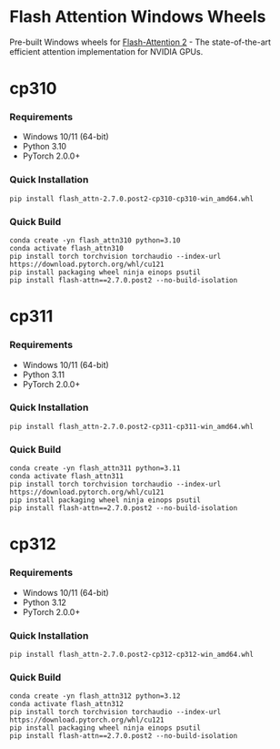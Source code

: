 # Flash Attention Windows Wheels

Pre-built Windows wheels for [Flash-Attention 2](https://github.com/Dao-AILab/flash-attention) - The state-of-the-art efficient attention implementation for NVIDIA GPUs.

# cp310

### Requirements

- Windows 10/11 (64-bit)
- Python 3.10
- PyTorch 2.0.0+

### Quick Installation
```
pip install flash_attn-2.7.0.post2-cp310-cp310-win_amd64.whl
```

### Quick Build
```
conda create -yn flash_attn310 python=3.10
conda activate flash_attn310
pip install torch torchvision torchaudio --index-url https://download.pytorch.org/whl/cu121
pip install packaging wheel ninja einops psutil
pip install flash-attn==2.7.0.post2 --no-build-isolation
```


# cp311

### Requirements

- Windows 10/11 (64-bit)
- Python 3.11
- PyTorch 2.0.0+

### Quick Installation
```
pip install flash_attn-2.7.0.post2-cp311-cp311-win_amd64.whl
```

### Quick Build
```
conda create -yn flash_attn311 python=3.11
conda activate flash_attn311
pip install torch torchvision torchaudio --index-url https://download.pytorch.org/whl/cu121
pip install packaging wheel ninja einops psutil
pip install flash-attn==2.7.0.post2 --no-build-isolation
```

# cp312

### Requirements

- Windows 10/11 (64-bit)
- Python 3.12
- PyTorch 2.0.0+

### Quick Installation
```
pip install flash_attn-2.7.0.post2-cp312-cp312-win_amd64.whl
```

### Quick Build
```
conda create -yn flash_attn312 python=3.12
conda activate flash_attn312
pip install torch torchvision torchaudio --index-url https://download.pytorch.org/whl/cu121
pip install packaging wheel ninja einops psutil
pip install flash-attn==2.7.0.post2 --no-build-isolation
```



